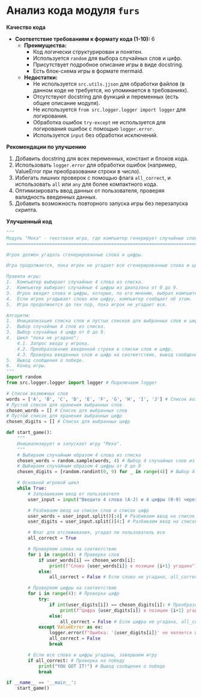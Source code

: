 # Анализ кода модуля `furs`

**Качество кода**
- **Соответствие требованиям к формату кода (1-10):** 6
    -  **Преимущества:**
        -   Код логически структурирован и понятен.
        -   Используется `random` для выбора случайных слов и цифр.
        -   Присутствует подробное описание игры в виде docstring.
        -   Есть блок-схема игры в формате mermaid.
    -   **Недостатки:**
        -   Не используется `src.utils.jjson` для обработки файлов (в данном коде не требуется, но упоминается в требованиях).
        -   Отсутствуют docstring для функций и переменных (есть общее описание модуля).
        -   Не используется `from src.logger.logger import logger` для логирования.
        -   Обработка ошибок `try-except` не используется для логирования ошибок с помощью `logger.error`.
        -  Используется `input` без обработки исключений.

**Рекомендации по улучшению**

1.  Добавить docstring для всех переменных, констант и блоков кода.
2.  Использовать `logger.error` для обработки ошибок (например, ValueError при преобразовании строки в число).
3.  Избегать лишних проверок с помощью флага `all_correct`, и использовать `all` или `any` для более компактного кода.
4.  Оптимизировать ввод данных от пользователя, проверяя валидность введенных данных.
5.  Добавить возможность повторного запуска игры без перезапуска скрипта.

**Улучшенный код**

```python
"""
Модуль "Меха" - текстовая игра, где компьютер генерирует случайные слова и цифры.
=================================================================================

Игрок должен угадать сгенерированные слова и цифры.

Игра продолжается, пока игрок не угадает все сгенерированные слова и цифры.

Правила игры:
1.  Компьютер выбирает случайные 4 слова из списка.
2.  Компьютер выбирает случайные 4 цифры из диапазона от 0 до 9.
3.  Игрок вводит слова и цифры, которые, по его мнению, выбрал компьютер.
4.  Если игрок угадывает слово или цифру, компьютер сообщает об этом.
5.  Игра продолжается до тех пор, пока игрок не угадает все.

Алгоритм:
1.  Инициализация списка слов и пустых списков для выбранных слов и цифр.
2.  Выбор случайных 4 слов из списка.
3.  Выбор случайных 4 цифр от 0 до 9.
4.  Цикл "пока не угадано":
    4.1. Запрос ввода у игрока.
    4.2. Преобразование введенной строки в списки слов и цифр.
    4.3. Проверка введенных слов и цифр на соответствие, вывод сообщений об угадывании.
5.  Вывод сообщения о победе.
6.  Конец игры.
"""
import random
from src.logger.logger import logger # Подключаем logger

# Список возможных слов
words = ['A', 'B', 'C', 'D', 'E', 'F', 'G', 'H', 'I', 'J'] # Список возможных слов
# Пустой список для хранения выбранных слов
chosen_words = [] # Список для выбранных слов
# Пустой список для хранения выбранных цифр
chosen_digits = [] # Список для выбранных цифр

def start_game():
    """
    Инициализирует и запускает игру "Меха".
    """
    # Выбираем случайным образом 4 слова из списка
    chosen_words = random.sample(words, 4) # Выбор 4 случайных слов из списка
    # Выбираем случайным образом 4 цифры от 0 до 9
    chosen_digits = [random.randint(0, 9) for _ in range(4)] # Выбор 4 случайных цифр от 0 до 9

    # Основной игровой цикл
    while True:
        # Запрашиваем ввод от пользователя
        user_input = input("Введите 4 слова (A-J) и 4 цифры (0-9) через пробел: ").upper() # Запрашиваем ввод от пользователя

        # Разбиваем ввод на список слов и список цифр
        user_words = user_input.split()[:4] # Разбиваем ввод на список слов
        user_digits = user_input.split()[4:] # Разбиваем ввод на список цифр

        # Флаг для отслеживания, угадал ли пользователь все
        all_correct = True

        # Проверяем слова на соответствие
        for i in range(4): # Проверка слов
            if user_words[i] == chosen_words[i]:
                print(f"Слово {user_words[i]} в позиции {i+1} угадано") # Выводим сообщение, если слово угадано
            else:
                all_correct = False # Если слово не угадано, all_correct = False

        # Проверяем цифры на соответствие
        for i in range(4): # Проверка цифр
            try:
                if int(user_digits[i]) == chosen_digits[i]: # Преобразовываем цифру в int и проверяем
                    print(f"Цифра {user_digits[i]} в позиции {i+1} угадана") # Выводим сообщение, если цифра угадана
                else:
                    all_correct = False # Если цифра не угадана, all_correct = False
            except ValueError as ex:
                logger.error(f"Ошибка: '{user_digits[i]}' не является цифрой. Попробуйте еще раз.", ex) # Выводим сообщение об ошибке с помощью logger.error
                all_correct = False
                break

        # Если все слова и цифры угаданы, завершаем игру
        if all_correct: # Проверка на победу
            print("YOU GOT IT!") # Вывод сообщения о победе
            break

if __name__ == '__main__':
    start_game()
```